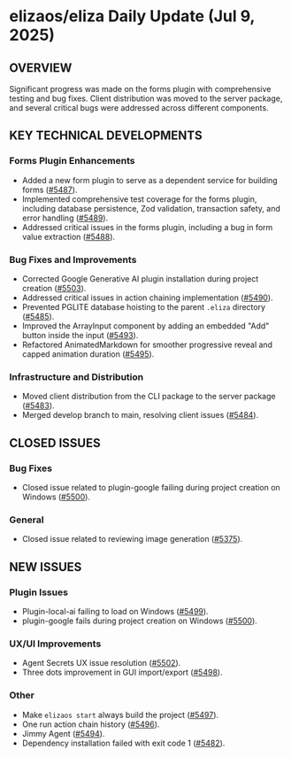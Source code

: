 # elizaos/eliza Daily Update (Jul 9, 2025)

## OVERVIEW
Significant progress was made on the forms plugin with comprehensive testing and bug fixes. Client distribution was moved to the server package, and several critical bugs were addressed across different components.

## KEY TECHNICAL DEVELOPMENTS

### Forms Plugin Enhancements
*   Added a new form plugin to serve as a dependent service for building forms ([#5487](https://github.com/elizaos/eliza/pull/5487)).
*   Implemented comprehensive test coverage for the forms plugin, including database persistence, Zod validation, transaction safety, and error handling ([#5489](https://github.com/elizaos/eliza/pull/5489)).
*   Addressed critical issues in the forms plugin, including a bug in form value extraction ([#5488](https://github.com/elizaos/eliza/pull/5488)).

### Bug Fixes and Improvements
*   Corrected Google Generative AI plugin installation during project creation ([#5503](https://github.com/elizaos/eliza/pull/5503)).
*   Addressed critical issues in action chaining implementation ([#5490](https://github.com/elizaos/eliza/pull/5490)).
*   Prevented PGLITE database hoisting to the parent `.eliza` directory ([#5485](https://github.com/elizaos/eliza/pull/5485)).
*   Improved the ArrayInput component by adding an embedded "Add" button inside the input ([#5493](https://github.com/elizaos/eliza/pull/5493)).
*   Refactored AnimatedMarkdown for smoother progressive reveal and capped animation duration ([#5495](https://github.com/elizaos/eliza/pull/5495)).

### Infrastructure and Distribution
*   Moved client distribution from the CLI package to the server package ([#5483](https://github.com/elizaos/eliza/pull/5483)).
*   Merged develop branch to main, resolving client issues ([#5484](https://github.com/elizaos/eliza/pull/5484)).

## CLOSED ISSUES

### Bug Fixes
*   Closed issue related to plugin-google failing during project creation on Windows ([#5500](https://github.com/elizaos/eliza/issues/5500)).

### General
*   Closed issue related to reviewing image generation ([#5375](https://github.com/elizaos/eliza/issues/5375)).

## NEW ISSUES

### Plugin Issues
*   Plugin-local-ai failing to load on Windows ([#5499](https://github.com/elizaos/eliza/issues/5499)).
*   plugin-google fails during project creation on Windows ([#5500](https://github.com/elizaos/eliza/issues/5500)).

### UX/UI Improvements
*   Agent Secrets UX issue resolution ([#5502](https://github.com/elizaos/eliza/issues/5502)).
*   Three dots improvement in GUI import/export ([#5498](https://github.com/elizaos/eliza/issues/5498)).

### Other
*   Make `elizaos start` always build the project ([#5497](https://github.com/elizaos/eliza/issues/5497)).
*   One run action chain history ([#5496](https://github.com/elizaos/eliza/issues/5496)).
*   Jimmy Agent ([#5494](https://github.com/elizaos/eliza/issues/5494)).
*   Dependency installation failed with exit code 1 ([#5482](https://github.com/elizaos/eliza/issues/5482)).